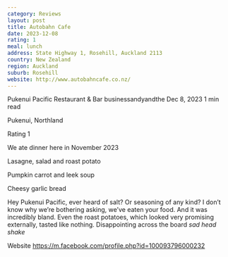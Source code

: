 ```yaml
---
category: Reviews
layout: post
title: Autobahn Cafe
date: 2023-12-08
rating: 1
meal: lunch
address: State Highway 1, Rosehill, Auckland 2113
country: New Zealand
region: Auckland
suburb: Rosehill
website: http://www.autobahncafe.co.nz/
---
```


Pukenui Pacific Restaurant & Bar
businessandyandthe
Dec 8, 2023
1 min read

Pukenui, Northland

Rating 1


We ate dinner here in November 2023 

Lasagne, salad and roast potato

Pumpkin carrot and leek soup

Cheesy garlic bread 

Hey Pukenui Pacific, ever heard of salt? Or seasoning of any kind? I don’t know why we’re bothering asking, we’ve eaten your food. And it was incredibly bland. Even the roast potatoes, which looked very promising externally, tasted like nothing. Disappointing across the board *sad head shake*

Website https://m.facebook.com/profile.php?id=100093796000232